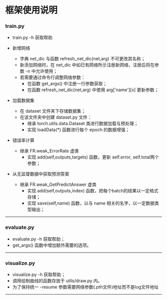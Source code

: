 # 框架使用说明

### train.py

- train.py -h 获取帮助
- 新增网络
  - 字典 net_dic 与函数 refresh_net_dic(net,arg) 不可更改其名称；
  - 新添加网络时，在 net_dic 中如已有网络所示注册新网络，注册后将在参数 -n 中允许使用；
  - 若需要通过命令行调整网络参数：
    - 在函数 get_args() 中注册一行参数获取；
    - 在函数 refresh_net_dic(net,arg) 中使用 arg\['name'\]\[x\] 更新参数；

- 加载数据集
  - 在 dataset 文件夹下存储数据集；
  - 在该文件夹中创建 dataset.py 文件：
    - 继承 torch.utils.data.Dataset 类进行数据加载与预处理；
    - 实现 loadData(*) 函数进行每个 epoch 的数据增强；

- 错误率计算
  - 继承 FR.weak_ErrorRate 虚类
    - 实现 add(self,outputs,targets) 函数，更新 self.error, self.total两个参数；
- 从无监督数据中获取预测答案
  - 继承 FR.weak_GetPredictAnswer 虚类
    - 实现 add(self,outputs,index) 函数，把每个batch的结果以一定格式存储；
    - 实现 save(self,name) 函数，以与 name 相关的名字，以一定数据类型输出；

---

### evaluate.py

- evaluate.py -h 获取帮助；
- get_args() 函数中增加额外需要的选项。

---

### visualize.py

- visualize.py -h 获取帮助；
- 调用绘制曲线的函数存放于 utils/draw.py 内。
- 为了保持统一 -resume 参数需要网络参数(.pth文件)地址而不是log文件地址

---